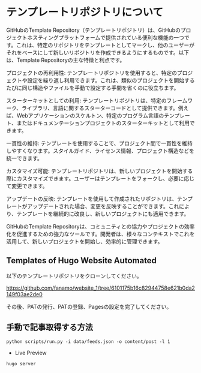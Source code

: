 # テンプレートリポジトリについて



GitHubのTemplate Repository（テンプレートリポジトリ）は、GitHubのプロジェクトホスティングプラットフォームで提供されている便利な機能の一つです。これは、特定のリポジトリをテンプレートとしてマークし、他のユーザーがそれをベースにして新しいリポジトリを作成できるようにするものです。以下は、Template Repositoryの主な特徴と利点です。

プロジェクトの再利用性: テンプレートリポジトリを使用すると、特定のプロジェクトや設定を繰り返し利用できます。これは、類似のプロジェクトを開始するたびに同じ構造やファイルを手動で設定する手間を省くのに役立ちます。

スターターキットとしての利用: テンプレートリポジトリは、特定のフレームワーク、ライブラリ、言語に関するスターターコードとして提供できます。例えば、Webアプリケーションのスケルトン、特定のプログラム言語のテンプレート、またはドキュメンテーションプロジェクトのスターターキットとして利用できます。

一貫性の維持: テンプレートを使用することで、プロジェクト間で一貫性を維持しやすくなります。スタイルガイド、ライセンス情報、プロジェクト構造などを統一できます。

カスタマイズ可能: テンプレートリポジトリは、新しいプロジェクトを開始する際にカスタマイズできます。ユーザーはテンプレートをフォークし、必要に応じて変更できます。

アップデートの反映: テンプレートを使用して作成されたリポジトリは、テンプレートがアップデートされた場合、変更を反映することができます。これにより、テンプレートを継続的に改良し、新しいプロジェクトにも適用できます。

GitHubのTemplate Repositoryは、コミュニティとの協力やプロジェクトの効率化を促進するための強力なツールです。開発者は、様々なコンテキストでこれを活用して、新しいプロジェクトを開始し、効率的に管理できます。


## Templates of Hugo Website Automated

以下のテンプレートリポジトリをクローンしてください。

[https://github.com/fanamo/website_1/tree/6101175b16c82944758e621b0da2149f03ae2de0
](https://github.com/fanamo/website_1/tree/82ecbd51333c2ae7d0056ee899f30a77f3ae57c6)

その後、PATの発行、PATの登録、Pagesの設定を完了してください。


## 手動で記事取得する方法

```
python scripts/run.py -i data/feeds.json -o content/post -l 1
```

- Live Preview
```
hugo server
```